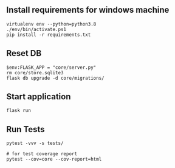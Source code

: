 ## Install requirements for windows machine
```
virtualenv env --python=python3.8
./env/bin/activate.ps1
pip install -r requirements.txt
```

## Reset DB
```
$env:FLASK_APP = "core/server.py"
rm core/store.sqlite3
flask db upgrade -d core/migrations/
```

## Start application
```
flask run
```

## Run Tests
```
pytest -vvv -s tests/

# for test coverage report
pytest --cov=core --cov-report=html
```
